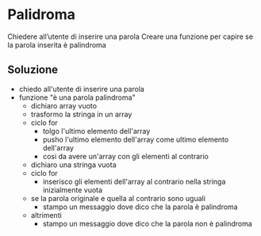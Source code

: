 # Palidroma

Chiedere all’utente di inserire una parola
Creare una funzione per capire se la parola inserita è palindroma

## Soluzione

- chiedo all'utente di inserire una parola
- funzione "è una parola palindroma"
    - dichiaro array vuoto
    - trasformo la stringa in un array
    - ciclo for
        - tolgo l'ultimo elemento dell'array
        - pusho l'ultimo elemento dell'array come ultimo elemento dell'array
        - cosi da avere un'array con gli elementi al contrario 
    - dichiaro una stringa vuota
    - ciclo for
        - inserisco gli elementi dell'array al contrario nella stringa inizialmente vuota
    - se la parola originale e quella al contrario sono uguali
        - stampo un messaggio dove dico che la parola è palindroma
    - altrimenti
        - stampo un messaggio dove dico che la parola non è palindroma

    
        
